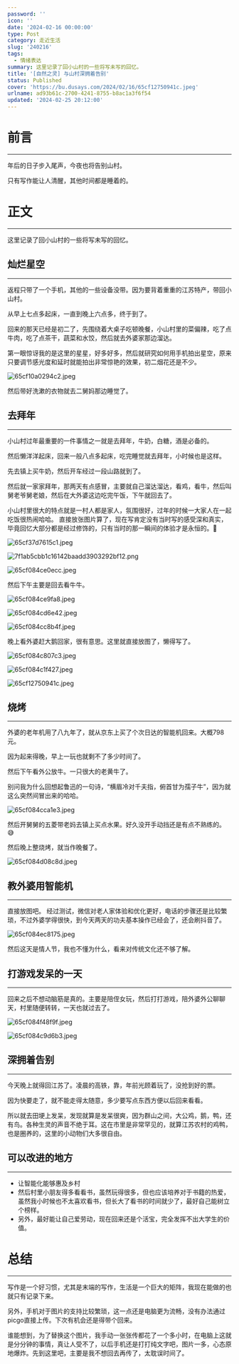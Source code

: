 ```yaml
---
password: ''
icon: ''
date: '2024-02-16 00:00:00'
type: Post
category: 走近生活
slug: '240216'
tags:
  - 情绪表达
summary: 这里记录了回小山村的一些将写未写的回忆。
title: '[自然之灵] 与山村深拥着告别'
status: Published
cover: 'https://bu.dusays.com/2024/02/16/65cf12750941c.jpeg'
urlname: ad93b61c-2700-4241-8755-b8ac1a3f6f54
updated: '2024-02-25 20:12:00'
---
```


# 前言


---


  年后的日子步入尾声，今夜也将告别山村。


  只有写作能让人清醒，其他时间都是睡着的。


# 正文


---


  这里记录了回小山村的一些将写未写的回忆。


## 灿烂星空


---


  返程只带了一个手机，其他的一些设备没带。因为要背着重重的江苏特产，带回小山村。


  从早上七点多起床，一直到晚上六点多，终于到了。


  回来的那天已经是初二了，先围绕着大桌子吃顿晚餐，小山村里的菜偏辣，吃了点牛肉，吃了点茶干，蔬菜和水饺，然后就去外婆家那边溜达。


  第一眼惊讶我的是这里的星星，好多好多，然后就研究如何用手机拍出星空，原来只要调节感光度和延时就能拍出非常惊艳的效果，初二烟花还是不少。  


![65cf10a0294c2.jpeg](https://bu.dusays.com/2024/02/16/65cf10a0294c2.jpeg)


  然后带好洗漱的衣物就去二舅妈那边睡觉了。                                                                                                                                                                                                                                                                           


## 去拜年


---


  小山村过年最重要的一件事情之一就是去拜年，牛奶，白糖，酒是必备的。


  然后懒洋洋起床，回来一般八点多起床，吃完睡觉就去拜年，小时候也是这样。


  先去镇上买牛奶，然后开车经过一段山路就到了。


  然后就一家家拜年，那两天有点感冒，主要就自己溜达溜达，看鸡，看牛，然后叫舅老爷舅老娘，然后在大外婆这边吃完午饭，下午就回去了。


  小山村里很大的特点就是一村人都是家人，氛围很好，过年的时候一大家人在一起吃饭很热闹哈哈。
  直接放张图片算了，现在写肯定没有当时写的感受深和真实，毕竟回忆大部分都是经过修饰的，只有当时的那一瞬间的体验才是永恒的。🤔


![65cf37d7615c1.jpeg](https://bu.dusays.com/2024/02/16/65cf37d7615c1.jpeg)


![7f1ab5cbb1c16142baadd3903292bf12.png](https://7bu.top/thumbnails/7f1ab5cbb1c16142baadd3903292bf12.png)


![65cf084ce0ecc.jpeg](https://bu.dusays.com/2024/02/16/65cf084ce0ecc.jpeg)


然后下午主要是回去看牛牛。


![65cf084ce9fa8.jpeg](https://bu.dusays.com/2024/02/16/65cf084ce9fa8.jpeg)


![65cf084cd6e42.jpeg](https://bu.dusays.com/2024/02/16/65cf084cd6e42.jpeg)


![65cf084cc8b4f.jpeg](https://bu.dusays.com/2024/02/16/65cf084cc8b4f.jpeg)


晚上看外婆赶大鹅回家，很有意思。这里就直接放图了，懒得写了。


![65cf084c807c3.jpeg](https://bu.dusays.com/2024/02/16/65cf084c807c3.jpeg)


![65cf084c1f427.jpeg](https://bu.dusays.com/2024/02/16/65cf084c1f427.jpeg)


![65cf12750941c.jpeg](https://bu.dusays.com/2024/02/16/65cf12750941c.jpeg)


## 烧烤


---


  外婆的老年机用了八九年了，就从京东上买了个次日达的智能机回来。大概798元。


  因为起来得晚，早上一玩也就剩不了多少时间了。


  然后下午看外公放牛。一只很大的老黄牛了。


  别问我为什么回想起鲁迅的一句诗，“横眉冷对千夫指，俯首甘为孺子牛”，因为就这么突然间冒出来的哈哈。


![65cf084cca1e3.jpeg](https://bu.dusays.com/2024/02/16/65cf084cca1e3.jpeg)


  然后开舅舅的五菱带老妈去镇上买点水果。好久没开手动挡还是有点不熟练的。😅


  然后晚上整烧烤，就当作晚餐了。


![65cf084d08c8d.jpeg](https://bu.dusays.com/2024/02/16/65cf084d08c8d.jpeg)


## 教外婆用智能机


---


  直接放图吧。
  经过测试，微信对老人家体验和优化更好，电话的步骤还是比较繁琐，不过外婆学得很快，到今天两天的功夫基本操作已经会了，还会刷抖音了。


![65cf084ec8175.jpeg](https://bu.dusays.com/2024/02/16/65cf084ec8175.jpeg)


  然后这天是情人节，我也不懂为什么，看来对传统文化还不够了解。


## 打游戏发呆的一天


---


  回来之后不想动脑筋是真的。主要是陪侄女玩，然后打打游戏，陪外婆外公聊聊天，村里随便转转，一天也就过去了。


![65cf084f48f9f.jpeg](https://bu.dusays.com/2024/02/16/65cf084f48f9f.jpeg)


![65cf084c9d6b3.jpeg](https://bu.dusays.com/2024/02/16/65cf084c9d6b3.jpeg)


## 深拥着告别


---


  今天晚上就得回江苏了。凌晨的高铁，靠，年前光顾着玩了，没抢到好的票。


  因为快要走了，就不能走得太随意，多少要写点东西方便以后回来看看。


  所以就去田埂上发呆，发现就算是发呆很爽，因为群山之间，大公鸡，鹅，鸭，还有鸟。各种生灵的声音不绝于耳。这在市里是非常罕见的，就算江苏农村的鸡鸭，也是圈养的，这里的小动物们大多很自由。


## 可以改进的地方


---

- 让智能化能够惠及乡村
- 然后村里小朋友得多看看书，虽然玩得很多，但也应该培养对于书籍的热爱，虽然我小时候也不太喜欢看书，但长大了看书的时间就少了，最好自己能树立个榜样。
- 另外，最好能让自己爱劳动，现在回来还是个活宝，完全发挥不出大学生的价值。

# 总结


---


  写作是一个好习惯，尤其是末端的写作，生活是一个巨大的矩阵，我现在能做的也就只有记录下来。


  另外，手机对于图片的支持比较繁琐，这一点还是电脑更为流畅，没有办法通过picgo直接上传。下次有机会还是得带个回来。


  谁能想到，为了替换这个图片，我手动一张张传都花了一个多小时，在电脑上这就是分分钟的事情，真让人受不了，以后手机还是打打纯文字吧，图片一多，心态原地爆炸。先到这里吧，主要是我不想回去再传了，太耽误时间了。

